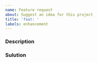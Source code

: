 ```yaml
---
name: Feature request
about: Suggest an idea for this project
title: 'feat: '
labels: enhancement
---
```


<!--
Please provide thoughtful commentary *and code samples* on what this feature means for your project. What will it allow you to do that you can't do today? How will it make current work-arounds straightforward? What potential bugs and edge cases does it help to avoid? etc. Please keep it project-centric.
-->

### Description

### Sulution
<!--
Maybe you have?
-->
